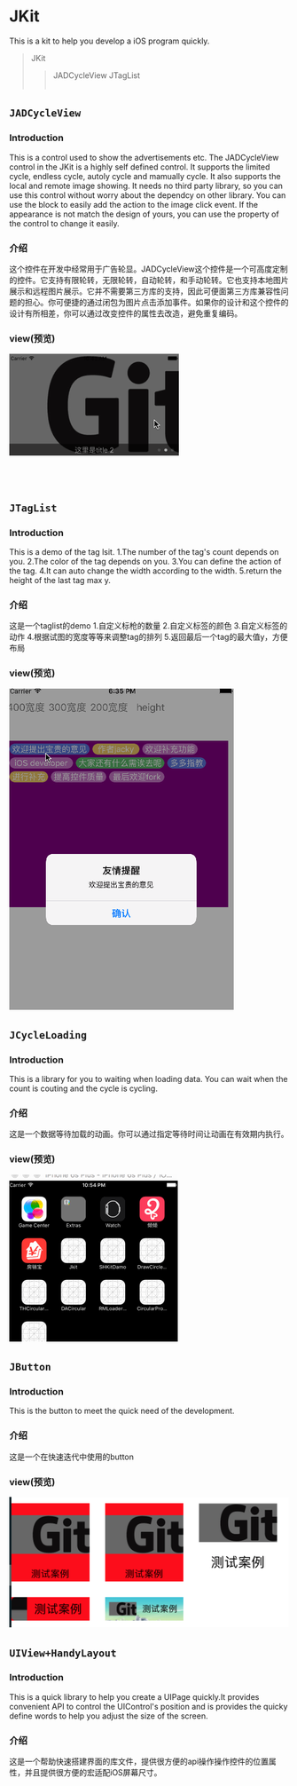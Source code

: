 # JKit<br>
This is a kit to help you develop a iOS program quickly.<br>
>JKit
>>JADCycleView
>>JTagList
<br><br>

## `JADCycleView`
### Introduction
This is a control used to show the advertisements etc. The JADCycleView control in the JKit is a highly self defined control. It supports the limited cycle, endless cycle, autoly cycle and mamually cycle. It also supports the local and remote image showing. It needs no third party library, so you can use this control without worry about the dependcy on other library. You can use the block to easily add the action to the image click event. If the appearance is not match the design of yours, you can use the property of the control to change it easily.<br>
### 介绍
这个控件在开发中经常用于广告轮显。JADCycleView这个控件是一个可高度定制的控件。它支持有限轮转，无限轮转，自动轮转，和手动轮转。它也支持本地图片展示和远程图片展示。它并不需要第三方库的支持，因此可便面第三方库兼容性问题的担心。你可便捷的通过闭包为图片点击添加事件。如果你的设计和这个控件的设计有所相差，你可以通过改变控件的属性去改造，避免重复编码。
### view(预览)
![image](https://github.com/jackytianhappy/JKit/blob/master/Jkit/JKitGifDemo/JCycleLoading.gif)  

<br><br>

## `JTagList`
### Introduction 
This is a demo of the tag lsit.
1.The number of the tag's count depends on you.
2.The color of the tag depends on you.
3.You can define the action of the tag.
4.It can auto change the width according to the width.
5.return the height of the last tag max y.
### 介绍
这是一个taglist的demo
1.自定义标枪的数量
2.自定义标签的颜色
3.自定义标签的动作
4.根据试图的宽度等等来调整tag的排列
5.返回最后一个tag的最大值y，方便布局
### view(预览)
![image](https://github.com/jackytianhappy/JTagList/blob/master/JTagList/tagintroduction.gif) 

## `JCycleLoading`
### Introduction 
This is a library for you to waiting when loading data. You can wait when the count is couting and the cycle is cycling. 
### 介绍
这是一个数据等待加载的动画。你可以通过指定等待时间让动画在有效期内执行。
### view(预览)
![image](https://github.com/jackytianhappy/JKit/blob/master/Jkit/JKitGifDemo/JADCycleView.gif)


## `JButton`
### Introduction 
This is the button to meet the quick need of the development.
### 介绍
这是一个在快速迭代中使用的button
### view(预览)
![image](https://github.com/jackytianhappy/JKit/blob/master/Jkit/JKitGifDemo/JButton.png)


## `UIView+HandyLayout`
### Introduction 
This is a quick library to help you create a UIPage quickly.It provides convenient API to control the UIControl's position and is provides the quicky define words to help you adjust the size of the screen.
### 介绍
这是一个帮助快速搭建界面的库文件，提供很方便的api操作操作控件的位置属性，并且提供很方便的宏适配iOS屏幕尺寸。





